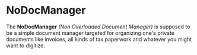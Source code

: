 # NoDocManager

The **NoDocManager** *(Non Overloaded Document Manager)* is supposed to be a simple document manager targeted for organizing one's private documents like invoices, all kinds of tax paperwork and whatever you might want to digitize.
